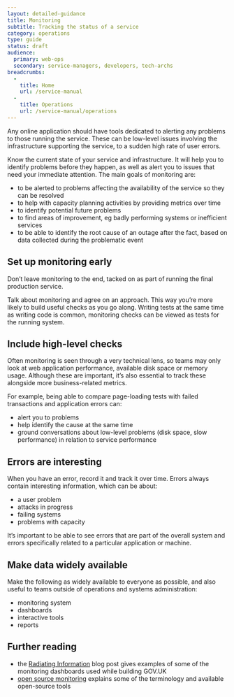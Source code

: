 ```yaml
---
layout: detailed-guidance
title: Monitoring
subtitle: Tracking the status of a service
category: operations
type: guide
status: draft
audience: 
  primary: web-ops
  secondary: service-managers, developers, tech-archs
breadcrumbs:
  -
    title: Home
    url: /service-manual
  -
    title: Operations
    url: /service-manual/operations
---
```


Any online application should have tools dedicated to alerting any problems to those running the service. These can be low-level issues involving the infrastructure supporting the service, to a sudden high rate of user errors.

Know the current state of your service and infrastructure. It will help you to identify problems before they happen, as well as alert you to issues that need your immediate attention. The main goals of monitoring are:

* to be alerted to problems affecting the availability of the service so they can be resolved
* to help with capacity planning activities by providing metrics over time
* to identify potential future problems
* to find areas of improvement, eg badly performing systems or inefficient services
* to be able to identify the root cause of an outage after the fact, based on data collected during the problematic event

## Set up monitoring early

Don’t leave monitoring to the end, tacked on as part of running the final production service. 

Talk about monitoring and agree on an approach. This way you’re more likely to build useful checks as you go along. Writing tests at the same time as writing code is common, monitoring checks can be viewed as tests for the running system.


## Include high-level checks

Often monitoring is seen through a very technical lens, so teams may only look at web application performance, available disk space or memory usage. Although these are important, it’s also essential to track these alongside more business-related metrics.

For example, being able to compare page-loading tests with failed transactions and application errors can: 

* alert you to problems 
* help identify the cause at the same time
* ground conversations about low-level problems (disk space, slow performance) in relation to service performance

## Errors are interesting

When you have an error, record it and track it over time. Errors always contain interesting information, which can be about:

* a user problem
* attacks in progress
* failing systems
* problems with capacity

It’s important to be able to see errors that are part of the overall system and errors specifically related to a particular application or machine.

## Make data widely available

Make the following as widely available to everyone as possible, and also useful to teams outside of operations and systems administration:

* monitoring system
* dashboards
* interactive tools
* reports

## Further reading

* the [Radiating Information](http://digital.cabinetoffice.gov.uk/2012/02/08/radiating-information/) blog post gives examples of some of the monitoring dashboards used while building GOV.UK
* [open source monitoring](https://speakerdeck.com/obfuscurity/the-state-of-open-source-monitoring) explains some of the terminology and available open-source tools

